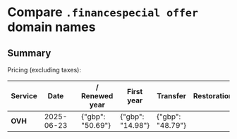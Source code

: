 # Compare `.financespecial offer` domain names

## Summary

Pricing (excluding taxes):

| Service | Date |  | / Renewed year | First year | Transfer | Restoration |
|--|--|--|--|--|--|--|
| **OVH** | 2025-06-23 |  | {"gbp": "50.69"} | {"gbp": "14.98"} | {"gbp": "48.79"} |  |
